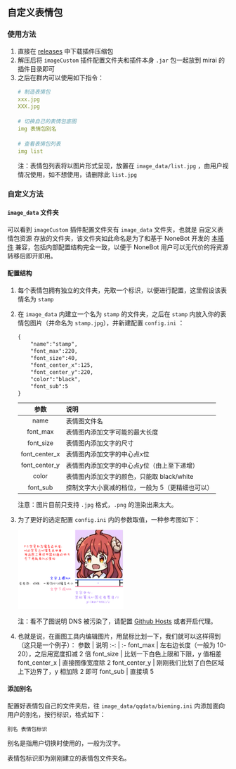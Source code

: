 ## 自定义表情包
### 使用方法
1. 直接在 [releases](https://github.com/fz6m/mirai-plugin/releases) 中下载插件压缩包
2. 解压后将 `imageCustom` 插件配置文件夹和插件本身 `.jar` 包一起放到 mirai 的插件目录即可
3. 之后在群内可以使用如下指令：
   ```yml
   # 制造表情包
   xxx.jpg
   XXX.jpg

   # 切换自己的表情包底图
   img 表情包别名

   # 查看表情包列表
   img list
   ```
   注：表情包列表将以图片形式呈现，放置在 `image_data/list.jpg` ，由用户视情况使用，如不想使用，请删除此 `list.jpg`
### 自定义方法

#### `image_data` 文件夹

可以看到 `imageCustom` 插件配置文件夹有 `image_data` 文件夹，也就是 自定义表情包资源 存放的文件夹，该文件夹如此命名是为了和基于 NoneBot 开发的 [本插件](https://github.com/fz6m/nonebot-plugin/tree/master/CQimage) 兼容，包括内部配置结构完全一致，以便于 NoneBot 用户可以无代价的将资源转移后即开即用。

#### 配置结构
1. 每个表情包拥有独立的文件夹，先取一个标识，以便进行配置，这里假设该表情名为 `stamp` 
2. 在 `image_data` 内建立一个名为 `stamp` 的文件夹，之后在 `stamp` 内放入你的表情包图片（并命名为 `stamp.jpg`），并新建配置 `config.ini` ：
    ```text
    {
        "name":"stamp",
        "font_max":220,
        "font_size":40,
        "font_center_x":125,
        "font_center_y":220,
        "color":"black",
        "font_sub":5
    }
    ```
    参数 | 说明
    :-: | :-
    name | 表情图文件名
    font_max | 表情图内添加文字可能的最大长度
    font_size | 表情图内添加文字的尺寸
    font_center_x | 表情图内添加文字的中心点x位
    font_center_y | 表情图内添加文字的中心点y位（由上至下递增）
    color | 表情图内添加文字的颜色，只能取 black/white
    font_sub | 控制文字大小衰减的档位，一般为 5（更精细也可以）

    注意：图片目前只支持 `.jpg` 格式，`.png` 的渲染出来太大。
3. 为了更好的选定配置 `config.ini` 内的参数取值，一种参考图如下：
   
    <img src='https://raw.githubusercontent.com/fz6m/Private-picgo/moe/img/20200512173354.jpg' width='50%'/>

    注：看不了图说明 DNS 被污染了，请配置 [Github Hosts](https://blog.csdn.net/qq_21567385/article/details/105951488) 或者开启代理。
4. 也就是说，在画图工具内编辑图片，用鼠标比划一下，我们就可以这样得到（这只是一个例子）：
    参数 | 说明
    :-: | :-
    font_max | 左右边长度（一般为 10-20），之后用宽度扣减 2 倍
    font_size | 比划一下白色上限和下限，y 值相差
    font_center_x | 直接图像宽度除 2
    font_center_y | 刚刚我们比划了白色区域上下边界了，y 相加除 2 即可
    font_sub | 直接填 5

#### 添加别名
配置好表情包自己的文件夹后，往 `image_data/qqdata/bieming.ini` 内添加面向用户的别名，按行标识，格式如下：
```text
别名 表情包标识
```
别名是指用户切换时使用的，一般为汉字。

表情包标识即为刚刚建立的表情包文件夹名。